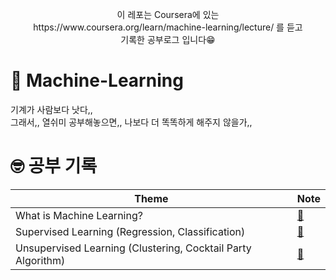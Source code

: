  <p align="center"> 
  이 레포는 Coursera에 있는<br>
 https://www.coursera.org/learn/machine-learning/lecture/ 를 듣고<br>
기록한 공부로그 입니다😁<br> </p>

# 👾 Machine-Learning

기계가 사람보다 낫다,,<br>
그래서,, 열쉬미 공부해놓으면,, 나보다 더 똑똑하게 해주지 않을가,,<br>


# 🤓 공부 기록
| Theme                     | Note                                                         |
| ------------------------- | ------------------------------------------------------------ |
| What is Machine Learning? | [📝](https://velog.io/@mindyeoi/Machine-Learning-What-is-Machine-Learning) |
| Supervised Learning (Regression, Classification) | [📝](https://velog.io/@mindyeoi/Machine-Learning-%EC%A7%80%EB%8F%84%ED%95%99%EC%8A%B5Supervised-Learning-%ED%9A%8C%EA%B7%80%EB%AC%B8%EC%A0%9C-%EB%B6%84%EB%A5%98%EB%AC%B8%EC%A0%9C)|
| Unsupervised Learning (Clustering, Cocktail Party Algorithm) | [📝](https://velog.io/@mindyeoi/Machine-Learning-%EB%B9%84%EC%A7%80%EB%8F%84-%ED%95%99%EC%8A%B5Unsupervised-Learning-%ED%81%B4%EB%9F%AC%EC%8A%A4%ED%84%B0%EB%A7%81-%EC%95%8C%EA%B3%A0%EB%A6%AC%EC%A6%98-%EC%B9%B5%ED%85%8C%EC%9D%BC-%ED%8C%8C%ED%8B%B0-%EC%95%8C%EA%B3%A0%EB%A6%AC%EC%A6%98)|
